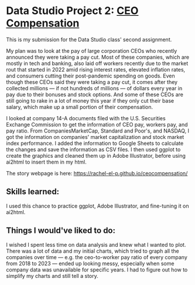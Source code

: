 # Data Studio Project 2: [CEO Compensation](https://rachel-el-p.github.io/ceocompensation/)

This is my submission for the Data Studio class' second assignment.

My plan was to look at the pay of large corporation CEOs who recently announced they were taking a pay cut. Most of these companies, which are mostly in tech and banking, also laid off workers recently due to the market rout that started in 2022 amid rising interest rates, elevated inflation rates, and consumers cutting their post-pandemic spending on goods. Even though these CEOs said they were taking a pay cut, it comes after they collected millions — if not hundreds of millions — of dollars every year in pay due to their bonuses and stock options. And some of these CEOs are still going to rake in a lot of money this year if they only cut their base salary, which make up a small portion of their compensation. 

I looked at company 14-A documents filed with the U.S. Securities Exchange Commission to get the information of CEO pay, workers pay, and pay ratio. From CompaniesMarketCap, Standard and Poor's, and NASDAQ, I got the information on companies' market capitalization and stock market index performance. I added the information to Google Sheets to calculate the changes and save the information as CSV files. I then used ggplot to create the graphics and cleaned them up in Adobe Illustrator, before using ai2html to insert them in my html.

The story webpage is here: https://rachel-el-p.github.io/ceocompensation/

## Skills learned: 
I used this chance to practice ggplot, Adobe Illustrator, and fine-tuning it on ai2html. 

## Things I would've liked to do:
I wished I spent less time on data analysis and knew what I wanted to plot. There was a lot of data and my initial charts, which tried to graph all the companies over time — e.g. the ceo-to-worker pay ratio of every company from 2018 to 2023 — ended up looking messy, especially when some company data was unavailable for specific years. I had to figure out how to simplify my charts and still tell a story. 

